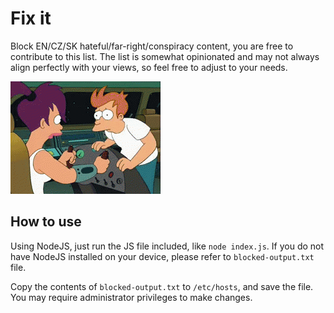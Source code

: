 # Fix it

Block EN/CZ/SK hateful/far-right/conspiracy content, you are free to contribute to this list. The list is somewhat opinionated and may not always align perfectly with your views, so feel free to adjust to your needs.

![](fix-it.gif)

## How to use

Using NodeJS, just run the JS file included, like `node index.js`. If you do not have NodeJS installed on your device, please refer to `blocked-output.txt` file.

Copy the contents of `blocked-output.txt` to `/etc/hosts`, and save the file. You may require administrator privileges to make changes.
